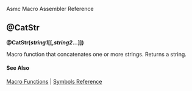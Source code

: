 Asmc Macro Assembler Reference

## @CatStr

**@CatStr(_string1_[[,_string2_...]])**

Macro function that concatenates one or more strings. Returns a string.

#### See Also

[Macro Functions](macro-functions.md) | [Symbols Reference](readme.md)
